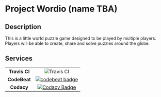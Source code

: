 # Project Wordio (name TBA)

## Description

This is a little world puzzle game designed to be played by multiple players.
Players will be able to create, share and solve puzzles around the globe.

## Services
|||
|:----:|:----:|
| __Travis CI__ | ![Travis CI](https://travis-ci.org/snorrwe/wordio.svg?branch=master) |
| __CodeBeat__ | [![codebeat badge](https://codebeat.co/badges/39b3bee4-80e0-4c51-8ab7-022c6ef42365)](https://codebeat.co/projects/github-com-snorrwe-wordio-master) |
| __Codacy__ | [![Codacy Badge](https://api.codacy.com/project/badge/Grade/2b643c1e623c42a3bb06d55a4b94f8e3)](https://www.codacy.com/app/snorrwe/wordio?utm_source=github.com&amp;utm_medium=referral&amp;utm_content=snorrwe/wordio&amp;utm_campaign=Badge_Grade) |
